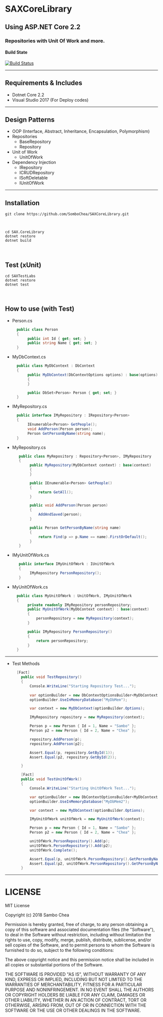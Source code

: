 # SAXCoreLibrary
## Using ASP.NET Core 2.2
### Repositories with Unit Of Work and more.

#### Build State
[![Build Status](https://saxio.visualstudio.com/SAXIOProjectabytes/_apis/build/status/SomboChea.SAXCoreLibrary)](https://saxio.visualstudio.com/SAXIOProjectabytes/_build/latest?definitionId=2)

---
## Requirements & Includes
* Dotnet Core 2.2
* Visual Studio 2017 (For Deploy codes)
---
## Design Patterns
* OOP (Interface, Abstract, Inheritance, Encapsulation, Polymorphism)
* Repositories
    * BaseRepository
    * Repository
* Unit of Work
    * UnitOfWork
* Dependency Injection
    * IRepository
    * ICRUDRepository
    * ISoftDeletable
    * IUnitOfWork
---
## Installation
    git clone https://github.com/SomboChea/SAXCoreLibrary.git
<br />

    cd SAX.CoreLibrary
    dotnet restore
    dotnet build

<br />

## Test (xUnit)

    cd SAXTestLabs
    dotnet restore
    dotnet test

<br />

## How to use (with Test)

* Person.cs
    ```c#
      public class Person
      {
           public int Id { get; set; }
           public string Name { get; set; }
      }
    ```
* MyDbContext.cs
    ```c#
      public class MyDbContext : DbContext
      {
           public MyDbContext(DbContextOptions options) : base(options)
           {
           }

           public DbSet<Person> Person { get; set; }
      }
    ```
* IMyRepository.cs
    ```c#
      public interface IMyRepository : IRepository<Person>
      {
           IEnumerable<Person> GetPeople();
           void AddPerson(Person person);
           Person GetPersonByName(string name);
      }
    ```  
* MyRepository.cs
   ```c#
      public class MyRepository : Repository<Person>, IMyRepository
      {
           public MyRepository(MyDbContext context) : base(context)
           {
           }

           public IEnumerable<Person> GetPeople()
           {
               return GetAll();
           }

           public void AddPerson(Person person)
           {
               AddAndSaved(person);
           }

           public Person GetPersonByName(string name)
           {
               return Find(p => p.Name == name).FirstOrDefault();
           }
      }
    ```
* IMyUnitOfWork.cs
   ```c#
      public interface IMyUnitOfWork : IUnitOfWork
      {
           IMyRepository PersonRepository();
      }
    ```
* MyUnitOfWork.cs
    ```c#
      public class MyUnitOfWork : UnitOfWork, IMyUnitOfWork
      {
           private readonly IMyRepository personRepository;
           public MyUnitOfWork(MyDbContext context) : base(context)
           {
               personRepository = new MyRepository(context);
           }

           public IMyRepository PersonRepository()
           {
               return personRepository;
           }
      }
    ```
 ---
* Test Methods
    ```c#
      [Fact]
        public void TestRepository()
        {
            Console.WriteLine("Starting Repository Test...");
            
            var optionBuilder = new DbContextOptionsBuilder<MyDbContext>();
            optionBuilder.UseInMemoryDatabase("MyDbMem");

            var context = new MyDbContext(optionBuilder.Options);

            IMyRepository repository = new MyRepository(context);

            Person p = new Person { Id = 1, Name = "Sambo" };
            Person p2 = new Person { Id = 2, Name = "Chea" };

            repository.AddPerson(p);
            repository.AddPerson(p2);

            Assert.Equal(p, repository.GetById(1));
            Assert.Equal(p2, repository.GetById(2));

        }

        [Fact]
        public void TestUnitOfWork()
        {
            Console.WriteLine("Starting UnitOfWork Test...");

            var optionBuilder = new DbContextOptionsBuilder<MyDbContext>();
            optionBuilder.UseInMemoryDatabase("MyDbMem2");

            var context = new MyDbContext(optionBuilder.Options);

            IMyUnitOfWork unitOfWork = new MyUnitOfWork(context);

            Person p = new Person { Id = 1, Name = "Sambo" };
            Person p2 = new Person { Id = 2, Name = "Chea" };

            unitOfWork.PersonRepository().Add(p);
            unitOfWork.PersonRepository().Add(p2);
            unitOfWork.Complete();

            Assert.Equal(p, unitOfWork.PersonRepository().GetPersonByName(p.Name));
            Assert.Equal(p2, unitOfWork.PersonRepository().GetPersonByName(p2.Name));
        }
    ```
 ---
# LICENSE

MIT License

Copyright (c) 2018 Sambo Chea

Permission is hereby granted, free of charge, to any person obtaining a copy
of this software and associated documentation files (the "Software"), to deal
in the Software without restriction, including without limitation the rights
to use, copy, modify, merge, publish, distribute, sublicense, and/or sell
copies of the Software, and to permit persons to whom the Software is
furnished to do so, subject to the following conditions:

The above copyright notice and this permission notice shall be included in all
copies or substantial portions of the Software.

THE SOFTWARE IS PROVIDED "AS IS", WITHOUT WARRANTY OF ANY KIND, EXPRESS OR
IMPLIED, INCLUDING BUT NOT LIMITED TO THE WARRANTIES OF MERCHANTABILITY,
FITNESS FOR A PARTICULAR PURPOSE AND NONINFRINGEMENT. IN NO EVENT SHALL THE
AUTHORS OR COPYRIGHT HOLDERS BE LIABLE FOR ANY CLAIM, DAMAGES OR OTHER
LIABILITY, WHETHER IN AN ACTION OF CONTRACT, TORT OR OTHERWISE, ARISING FROM,
OUT OF OR IN CONNECTION WITH THE SOFTWARE OR THE USE OR OTHER DEALINGS IN THE
SOFTWARE.
